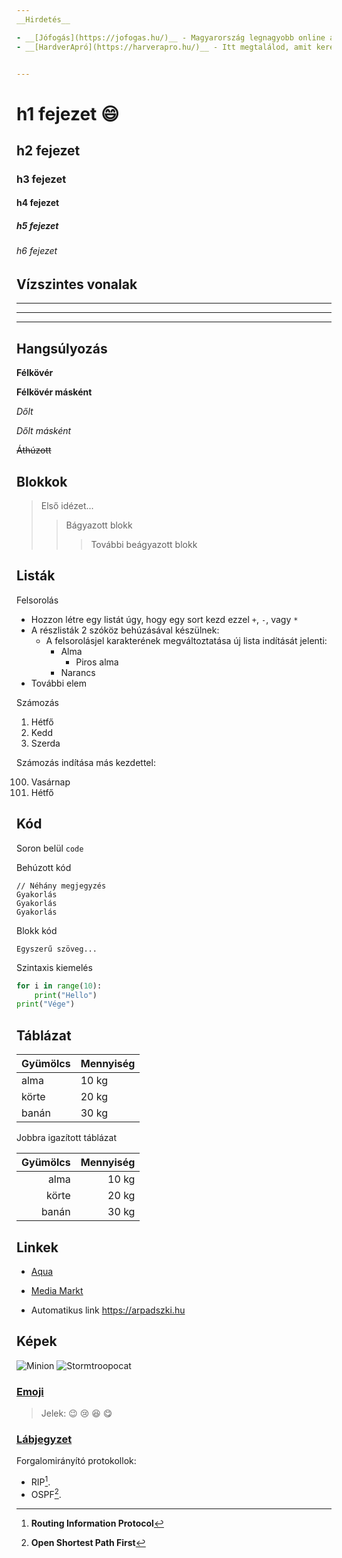 ```yaml
---
__Hirdetés__

- __[Jófogás](https://jofogas.hu/)__ - Magyarország legnagyobb online apróhirdetési oldala.
- __[HardverApró](https://harverapro.hu/)__ - Itt megtalálod, amit keresel!


---
```


# h1 fejezet :smile: 
## h2 fejezet
### h3 fejezet
#### h4 fejezet
##### h5 fejezet
###### h6 fejezet


## Vízszintes vonalak

___

---

***


## Hangsúlyozás

**Félkövér**

__Félkövér másként__

*Dőlt*

_Dőlt másként_

~~Áthúzott~~


## Blokkok


> Első idézet...
>> Bágyazott blokk
> > > További beágyazott blokk


## Listák

Felsorolás

+ Hozzon létre egy listát úgy, hogy egy sort kezd ezzel `+`, `-`, vagy `*`
+ A részlisták 2 szóköz behúzásával készülnek:
  - A felsorolásjel karakterének megváltoztatása új lista indítását jelenti:
    * Alma
      + Piros alma
    - Narancs
+ További elem

Számozás

1. Hétfő
2. Kedd
3. Szerda



Számozás indítása más kezdettel:

100. Vasárnap
1. Hétfő


## Kód

Soron belül `code`

Behúzott kód

    // Néhány megjegyzés
    Gyakorlás
    Gyakorlás
    Gyakorlás


Blokk kód

```
Egyszerű szöveg...
```

Szintaxis kiemelés

``` python
for i in range(10):
    print("Hello")
print("Vége")
```

## Táblázat

| Gyümölcs | Mennyiség |
| ------ | ----------- |
| alma | 10 kg |
| körte | 20 kg |
| banán | 30 kg |

Jobbra igazított táblázat

| Gyümölcs | Mennyiség |
| ------: | -----------: |
| alma | 10 kg |
| körte | 20 kg |
| banán | 30 kg |


## Linkek

+ [Aqua](http://aqua.hu)

+ [Media Markt](http://mediamarkt.hu/ "MediaMarkt Magyarország")

+ Automatikus link https://arpadszki.hu


## Képek

![Minion](https://octodex.github.com/images/minion.png)
![Stormtroopocat](https://octodex.github.com/images/stormtroopocat.jpg "The Stormtroopocat")


### [Emoji](https://github.com/markdown-it/markdown-it-emoji)

> Jelek: :wink: :cry: :laughing: :yum:


### [Lábjegyzet](https://github.com/markdown-it/markdown-it-footnote)
Forgalomirányító protokollok:  
- RIP[^elso].
- OSPF[^second].

[^elso]: **Routing Information Protocol**

[^second]: **Open Shortest Path First**

